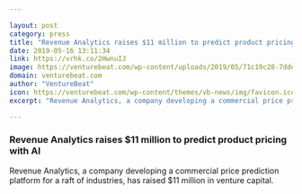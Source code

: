 ```yaml
---

layout: post
category: press
title: "Revenue Analytics raises $11 million to predict product pricing with AI"
date: 2019-05-16 13:11:34
link: https://vrhk.co/2HwnuIJ
image: https://venturebeat.com/wp-content/uploads/2019/05/71c19c28-7ddd-4993-b04e-24132203bc21.png?w=1200&strip=all
domain: venturebeat.com
author: "VentureBeat"
icon: https://venturebeat.com/wp-content/themes/vb-news/img/favicon.ico
excerpt: "Revenue Analytics, a company developing a commercial price prediction platform for a raft of industries, has raised $11 million in venture capital."

---
```


### Revenue Analytics raises $11 million to predict product pricing with AI

Revenue Analytics, a company developing a commercial price prediction platform for a raft of industries, has raised $11 million in venture capital.